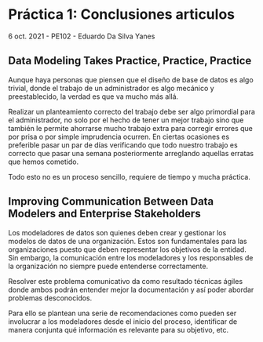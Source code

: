 # Práctica 1: Conclusiones articulos 
6 oct. 2021 - PE102 - Eduardo Da Silva Yanes

## Data Modeling Takes Practice, Practice, Practice

Aunque haya personas que piensen que el diseño de base de datos es algo trivial, donde el trabajo de un administrador es algo mecánico y preestablecido, la verdad es que va mucho más allá.

Realizar un planteamiento correcto del trabajo debe ser algo primordial para el administrador, no solo por el hecho de tener un mejor trabajo sino que también le permite ahorrarse mucho trabajo extra para corregir errores que por prisa o por simple imprudencia ocurren. En ciertas ocasiones es preferible pasar un par de días verificando que todo nuestro trabajo es correcto que pasar una semana posteriormente arreglando aquellas erratas que hemos cometido.

Todo esto no es un proceso sencillo, requiere de tiempo y mucha práctica.

## Improving Communication Between Data Modelers and Enterprise Stakeholders

Los modeladores de datos son quienes deben crear y gestionar los modelos de datos de una organización. Estos son fundamentales para las organizaciones puesto que deben representar los objetivos de la entidad. Sin embargo, la comunicación entre los modeladores y los responsables de la organización no siempre puede entenderse correctamente. 

Resolver este problema comunicativo da como resultado técnicas ágiles donde ambos podrán entender mejor la documentación y así poder abordar problemas desconocidos.

Para ello se plantean una serie de recomendaciones como pueden ser involucrar a los modeladores desde el inicio del proceso, identificar de manera conjunta qué información es relevante para su objetivo, etc. 
